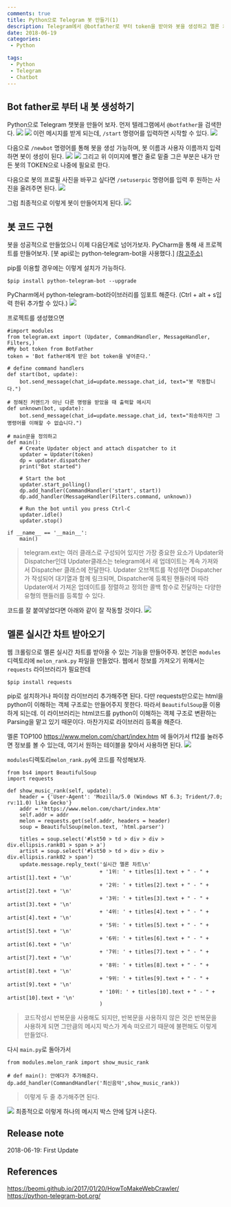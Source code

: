 ```yaml
---
comments: true
title: Python으로 Telegram 봇 만들기(1)
description: Telegram에서 @botfather로 부터 token을 받아와 봇을 생성하고 멜론 차트 받아오기
date: 2018-06-19
categories:
 - Python

tags:
 - Python
 - Telegram
 - Chatbot
---
```


## Bot father로 부터 내 봇 생성하기

Python으로 Telegram 챗봇을 만들어 보자. 먼저 텔레그램에서 `@botfather`을 검색한다.
![](https://github.com/mikail0205/mikail0205.github.io/blob/master/assets/images/2018/telegrambot/creation/search_botfather_img.PNG?raw=true)
![](https://github.com/mikail0205/mikail0205.github.io/blob/master/assets/images/2018/telegrambot/creation/whatbotcando.PNG?raw=true)
이런 메시지를 받게 되는데, `/start` 명령어를 입력하면 시작할 수 있다.
![](https://github.com/mikail0205/mikail0205.github.io/blob/master/assets/images/2018/telegrambot/creation/start.PNG?raw=true)

다음으로 `/newbot` 명령어를 통해 봇을 생성 가능하며, 봇 이름과 사용자 이름까지 입력하면 봇이 생성이 된다.
![](https://github.com/mikail0205/mikail0205.github.io/blob/master/assets/images/2018/telegrambot/creation/newbot.PNG?raw=true)
![](https://github.com/mikail0205/mikail0205.github.io/blob/master/assets/images/2018/telegrambot/creation/Inkedhyungin_test_bot_LI.jpg?raw=true)
그리고 위 이미지에 빨간 줄로 밑줄 그은 부분은 내가 만든 봇의 TOKEN으로 나중에 필요로 한다.

다음으로 봇의 프로필 사진을 바꾸고 싶다면 `/setuserpic` 명령어를 입력 후 원하는 사진을 올려주면 된다.
![](https://github.com/mikail0205/mikail0205.github.io/blob/master/assets/images/2018/telegrambot/creation/change_bot_image.PNG?raw=true)

그럼 최종적으로 이렇게 봇이 만들어지게 된다.
![](https://github.com/mikail0205/mikail0205.github.io/blob/master/assets/images/2018/telegrambot/creation/changed_profile_pic.PNG?raw=true)

## 봇 코드 구현

봇을 성공적으로 만들었으니 이제 다음단계로 넘어가보자. PyCharm을 통해 새 프로젝트를 만들어보자. [봇 api로는 python-telegram-bot을 사용했다.] [(참고주소)](https://python-telegram-bot.org/)

pip를 이용할 경우에는 이렇게 설치가 가능하다.

```
$pip install python-telegram-bot --upgrade
```

PyCharm에서 python-telegram-bot라이브러리를 임포트 해준다. 
(Ctrl + alt + s입력 한뒤 추가할 수 있다.)
![](https://github.com/mikail0205/mikail0205.github.io/blob/master/assets/images/2018/telegrambot/creation/import_library.PNG?raw=true)

프로젝트를 생성했으면

```
#import modules
from telegram.ext import (Updater, CommandHandler, MessageHandler, Filters,)
#My bot token from BotFather
token = 'Bot father에게 받은 bot token을 넣어준다.'

# define command handlers
def start(bot, update):
    bot.send_message(chat_id=update.message.chat_id, text="봇 작동합니다.")

# 정해진 커맨드가 아닌 다른 명령을 받았을 때 출력할 메시지
def unknown(bot, update):
    bot.send_message(chat_id=update.message.chat_id, text="죄송하지만 그 명령어를 이해할 수 없습니다.")

# main문을 정의하고
def main():
    # Create Updater object and attach dispatcher to it
    updater = Updater(token)
    dp = updater.dispatcher
    print("Bot started")

    # Start the bot
    updater.start_polling()
    dp.add_handler(CommandHandler('start', start))
    dp.add_handler(MessageHandler(Filters.command, unknown))

    # Run the bot until you press Ctrl-C
    updater.idle()
    updater.stop()

if __name__ == '__main__':
    main()
```
>telegram.ext는 여러 클래스로 구성되어 있지만 가장 중요한 요소가 Updater와 Dispatcher인데 Updater클래스는 telegram에서 새 업데이트는 계속 가져와서 Dispatcher 클래스에 전달한다. Updater 오브젝트를 작성하면 Dispatcher가 작성되어 대기열과 함께 링크되며, Dispatcher에 등록된 핸들러에 따라 Updater에서 가져온 업데이트를 정렬하고 정의한 콜백 함수로 전달하는 다양한 유형의 핸들러를 등록할 수 있다.

코드를 잘 붙여넣었다면 아래와 같이 잘 작동할 것이다.
![](https://github.com/mikail0205/mikail0205.github.io/blob/master/assets/images/2018/telegrambot/creation/start_command.PNG?raw=true)

## 멜론 실시간 차트 받아오기
웹 크롤링으로 멜론 실시간 차트를 받아올 수 있는 기능을 만들어주자. 본인은 `modules` 디렉토리에 `melon_rank.py` 파일을 만들었다. 웹에서 정보를 가져오기 위해서는 `requests` 라이브러리가 필요한데
```
$pip install requests
```
pip로 설치하거나 파이참 라이브러리 추가해주면 된다.
다만 requests만으로는 html을 python이 이해하는 객체 구조로는 만들어주지 못한다. 따라서 `BeautifulSoup`을 이용하게 되는데. 이 라이브러리는 html코드를 python이 이해하는 객체 구조로 변환하는 Parsing을 맡고 있기 때문이다. 마찬가지로 라이브러리 등록을 해준다.

멜론 TOP100 https://www.melon.com/chart/index.htm 에 들어가서 f12를 눌러주면 정보를 볼 수 있는데, 여기서 원하는 테이블을 찾아서 사용하면 된다. ![](https://github.com/mikail0205/mikail0205.github.io/blob/master/assets/images/2018/telegrambot/creation/melon_rank.png?raw=true)

`modules`디렉토리`melon_rank.py`에 코드를 작성해보자.

```
from bs4 import BeautifulSoup
import requests

def show_music_rank(self, update):
    header = {'User-Agent': 'Mozilla/5.0 (Windows NT 6.3; Trident/7.0; rv:11.0) like Gecko'}
    addr = 'https://www.melon.com/chart/index.htm'
    self.addr = addr
    melon = requests.get(self.addr, headers = header)
    soup = BeautifulSoup(melon.text, 'html.parser')

    titles = soup.select('#lst50 > td > div > div > div.ellipsis.rank01 > span > a')
    artist = soup.select('#lst50 > td > div > div > div.ellipsis.rank02 > span')
    update.message.reply_text('실시간 멜론 차트\n'
                              + '1위: ' + titles[1].text + " - " + artist[1].text + '\n'
                              + '2위: ' + titles[2].text + " - " + artist[2].text + '\n'
                              + '3위: ' + titles[3].text + " - " + artist[3].text + '\n'
                              + '4위: ' + titles[4].text + " - " + artist[4].text + '\n'
                              + '5위: ' + titles[5].text + " - " + artist[5].text + '\n'
                              + '6위: ' + titles[6].text + " - " + artist[6].text + '\n'
                              + '7위: ' + titles[7].text + " - " + artist[7].text + '\n'
                              + '8위: ' + titles[8].text + " - " + artist[8].text + '\n'
                              + '9위: ' + titles[9].text + " - " + artist[9].text + '\n'
                              + '10위: ' + titles[10].text + " - " + artist[10].text + '\n'
                              )

```
> 코드작성시 반복문을 사용해도 되지만, 반복문을 사용하지 않은 것은 반복문을 사용하게 되면 그만큼의 메시지 박스가 계속 떠오르기 때문에 불편해도 이렇게 만들었다.

다시 `main.py`로 돌아가서
```
from modules.melon_rank import show_music_rank

# def main(): 안에다가 추가해준다.
dp.add_handler(CommandHandler('최신음악',show_music_rank))
```
> 이렇게 두 줄 추가해주면 된다.

![](https://github.com/mikail0205/mikail0205.github.io/blob/master/assets/images/2018/telegrambot/creation/show_music_rank.PNG?raw=true)
최종적으로 이렇게 하나의 메시지 박스 안에 담겨 나온다.


## Release note
2018-06-19: First Update  

## References
https://beomi.github.io/2017/01/20/HowToMakeWebCrawler/  
https://python-telegram-bot.org/
